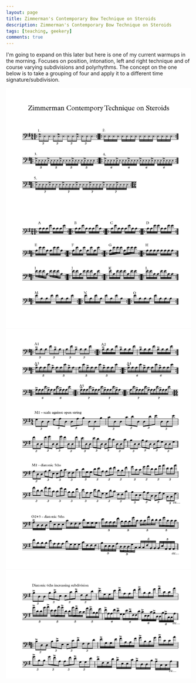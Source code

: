 ```yaml
---
layout: page
title: Zimmerman's Contemporary Bow Technique on Steroids
description: Zimmerman's Contemporary Bow Technique on Steroids
tags: [teaching, geekery]
comments: true
---
```

I'm going to expand on this later but here is one of my current warmups in the morning. Focuses on position, intonation, left and right technique and of course varying subdivisions and polyrhythms. The concept on the one below is to take a grouping of four and apply it to a different time signature/subdivision.

![warmup page one](/images/warmup_Page_1.png)
![warmup page two](/images/warmup_Page_2.png)
![warmup page three](/images/warmup_Page_3.png)